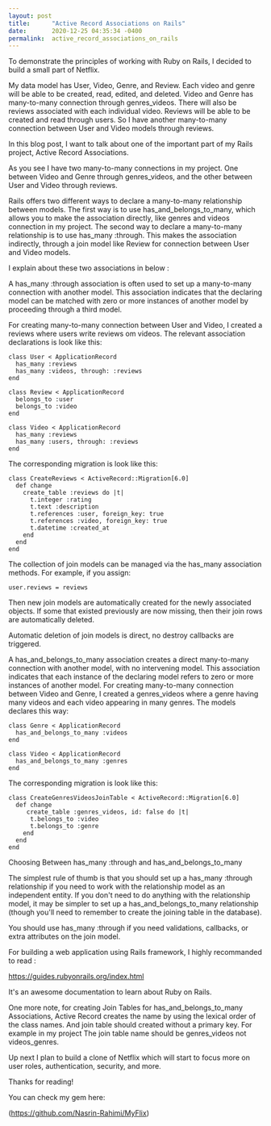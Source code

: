 ```yaml
---
layout: post
title:      "Active Record Associations on Rails"
date:       2020-12-25 04:35:34 -0400
permalink:  active_record_associations_on_rails
---
```


To demonstrate the principles of working with Ruby on Rails, I decided to build a small part of Netflix.

My data model has User, Video, Genre, and Review. Each video and genre will be able to be created, read, edited, and deleted. Video and Genre has many-to-many connection through genres_videos. There will also be reviews associated with each individual video. Reviews will be able to be created and read through users. So I have another many-to-many connection between User and Video models through reviews.

In this blog post, I want to talk about one of the important part of my Rails project, Active Record Associations.

As you see I have two many-to-many connections in my project. One between Video and Genre through genres_videos, and the other between User and Video through reviews.
    
Rails offers two different ways to declare a many-to-many relationship between models. The first way is to use has_and_belongs_to_many, which allows you to make the association directly, like genres and videos connection in my project. The second way to declare a many-to-many relationship is to use has_many :through. This makes the association indirectly, through a join model like Review for connection between User and Video models.

I explain about these two associations in below :
 
A has_many :through association is often used to set up a many-to-many connection with another model. This association indicates that the declaring model can be matched with zero or more instances of another model by proceeding through a third model.

For creating many-to-many connection between User and Video, I created a reviews where users write reviews om videos. The relevant association declarations is look like this:

    class User < ApplicationRecord
      has_many :reviews
      has_many :videos, through: :reviews
    end

    class Review < ApplicationRecord
      belongs_to :user
      belongs_to :video
    end

    class Video < ApplicationRecord
      has_many :reviews
      has_many :users, through: :reviews
    end
    
The corresponding migration is look like this:

    class CreateReviews < ActiveRecord::Migration[6.0]
      def change
        create_table :reviews do |t|
          t.integer :rating
          t.text :description
          t.references :user, foreign_key: true
          t.references :video, foreign_key: true
          t.datetime :created_at
        end
      end
    end
    
The collection of join models can be managed via the has_many association methods. For example, if you assign:

    user.reviews = reviews
    
Then new join models are automatically created for the newly associated objects. If some that existed previously are now missing, then their join rows are automatically deleted.

Automatic deletion of join models is direct, no destroy callbacks are triggered.
        
A has_and_belongs_to_many association creates a direct many-to-many connection with another model, with no intervening model. This association indicates that each instance of the declaring model refers to zero or more instances of another model. 
For creating many-to-many connection between Video and Genre, I created a genres_videos where a genre having many videos and each video appearing in many genres. The models declares this way:
    
    class Genre < ApplicationRecord
      has_and_belongs_to_many :videos
    end

    class Video < ApplicationRecord
      has_and_belongs_to_many :genres
    end
    
The corresponding migration is look like this:

    class CreateGenresVideosJoinTable < ActiveRecord::Migration[6.0]
      def change
         create_table :genres_videos, id: false do |t|
          t.belongs_to :video
          t.belongs_to :genre
        end
      end
    end

Choosing Between has_many :through and has_and_belongs_to_many

The simplest rule of thumb is that you should set up a has_many :through relationship if you need to work with the relationship model as an independent entity. If you don't need to do anything with the relationship model, it may be simpler to set up a has_and_belongs_to_many relationship (though you'll need to remember to create the joining table in the database).

You should use has_many :through if you need validations, callbacks, or extra attributes on the join model.

For building a web application using Rails framework, I highly recommanded to read :

https://guides.rubyonrails.org/index.html

It's an awesome documentation to learn about Ruby on Rails.
        
One more note, for creating Join Tables for has_and_belongs_to_many Associations, Active Record creates the name by using the lexical order of the class names. And join table should created without a primary key. For example in my project The join table name should be genres_videos not videos_genres.

Up next I plan to build a clone of Netflix which will start to focus more on user roles, authentication, security, and more. 
    
Thanks for reading!

You can check my gem here:

(https://github.com/Nasrin-Rahimi/MyFlix) 


